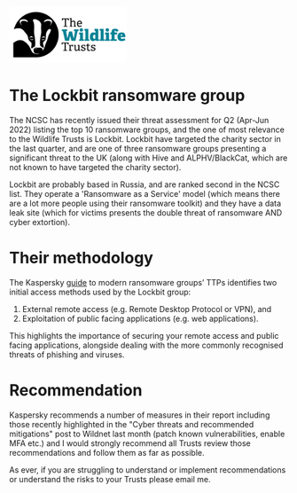 <img src="/Levels/twt-logo.png" height="100">

# The Lockbit ransomware group
The NCSC has recently issued their threat assessment for Q2 (Apr-Jun 2022) listing the top 10 ransomware groups, and the one of most relevance to the Wildlife Trusts is Lockbit. Lockbit have targeted the charity sector in the last quarter, and are one of three ransomware groups presenting a significant threat to the UK  (along with Hive and ALPHV/BlackCat, which are not known to have targeted the charity sector). 

Lockbit are probably based in Russia, and are ranked second in the NCSC list.  They operate a 'Ransomware as a Service' model (which means there are a lot more people using their ransomware toolkit) and they have a data leak site (which for victims presents the double threat of ransomware AND cyber extortion). 

# Their methodology
The Kaspersky [guide](https://securelist.com/modern-ransomware-groups-ttps/106824/) to modern ransomware groups’ TTPs identifies two initial access methods used by the Lockbit group:

1. External remote access (e.g. Remote Desktop Protocol or VPN), and
2. Exploitation of public facing applications (e.g. web applications). 

This highlights the importance of securing your remote access and public facing applications, alongside dealing with the more commonly recognised threats of phishing and viruses.

# Recommendation
Kaspersky recommends a number of measures in their report including those recently highlighted in the "Cyber threats and recommended mitigations" post to Wildnet last month (patch known vulnerabilities, enable MFA etc.) and I would strongly recommend all Trusts review those recommendations and follow them as far as possible.

As ever, if you are struggling to understand or implement recommendations or understand the risks to your Trusts please email me.
